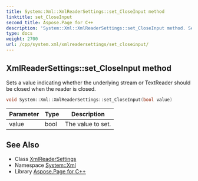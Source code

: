 ```yaml
---
title: System::Xml::XmlReaderSettings::set_CloseInput method
linktitle: set_CloseInput
second_title: Aspose.Page for C++
description: 'System::Xml::XmlReaderSettings::set_CloseInput method. Sets a value indicating whether the underlying stream or TextReader should be closed when the reader is closed in C++.'
type: docs
weight: 2700
url: /cpp/system.xml/xmlreadersettings/set_closeinput/
---
```

## XmlReaderSettings::set_CloseInput method


Sets a value indicating whether the underlying stream or TextReader should be closed when the reader is closed.

```cpp
void System::Xml::XmlReaderSettings::set_CloseInput(bool value)
```


| Parameter | Type | Description |
| --- | --- | --- |
| value | bool | The value to set. |

## See Also

* Class [XmlReaderSettings](../)
* Namespace [System::Xml](../../)
* Library [Aspose.Page for C++](../../../)
